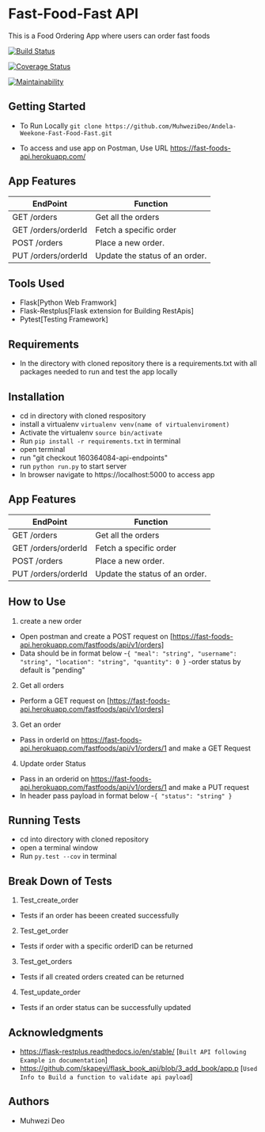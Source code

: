 # Fast-Food-Fast API
This is a Food Ordering App where users can order fast foods

[![Build Status](https://travis-ci.org/MuhweziDeo/Andela-Weekone-Fast-Food-Fast.svg?branch=160364084-api-endpoints)](https://travis-ci.org/MuhweziDeo/Andela-Weekone-Fast-Food-Fast)

[![Coverage Status](https://coveralls.io/repos/github/MuhweziDeo/Andela-Weekone-Fast-Food-Fast/badge.svg?branch=160364084-api-endpoints)](https://coveralls.io/github/MuhweziDeo/Andela-Weekone-Fast-Food-Fast?branch=160364084-api-endpoints)

[![Maintainability](https://api.codeclimate.com/v1/badges/85578458cdbe4b22ab63/maintainability)](https://codeclimate.com/github/MuhweziDeo/Andela-Weekone-Fast-Food-Fast/maintainability)



## Getting Started
- To Run Locally `git clone https://github.com/MuhweziDeo/Andela-Weekone-Fast-Food-Fast.git`

- To access and use app on Postman, Use URL 
https://fast-foods-api.herokuapp.com/


## App Features
| EndPoint  | Function |
| ------------- | ------------- |
|GET /orders   | Get all the orders |
|GET /orders/orderId| Fetch a specific order  |
|POST /orders|Place a new order.  |
|PUT /orders/orderId|Update the status of an order. |


## Tools Used
- Flask[Python Web Framwork]
- Flask-Restplus[Flask extension for Building RestApis]
- Pytest[Testing Framework]


## Requirements
- In the directory with cloned repository there is a requirements.txt with all packages needed to run and test the app locally

## Installation 
- cd in directory with cloned respository
- install a virtualenv `virtualenv venv(name of virtualenviroment)`
- Activate the virtualenv `source bin/activate`
- Run  `pip install -r requirements.txt` in terminal
- open terminal
- run "git checkout 160364084-api-endpoints"
- run `python run.py` to start server
- In browser navigate to https://localhost:5000 to access app
## App Features
| EndPoint  | Function |
| ------------- | ------------- |
|GET /orders   | Get all the orders |
|GET /orders/orderId| Fetch a specific order  |
|POST /orders|Place a new order.  |
|PUT /orders/orderId|Update the status of an order. |

## How to Use
1. create a new order
- Open postman and create a POST request on [https://fast-foods-api.herokuapp.com/fastfoods/api/v1/orders]
- Data should be in format below
	-`{
  "meal": "string",
  "username": "string",
  "location": "string",
  "quantity": 0
}`
	-order status by default is "pending"
2. Get all orders
- Perform a GET request on [https://fast-foods-api.herokuapp.com/fastfoods/api/v1/orders]
3. Get an order
- Pass in orderId on https://fast-foods-api.herokuapp.com/fastfoods/api/v1/orders/1 and make a GET Request
4. Update order Status
- Pass in an orderid on https://fast-foods-api.herokuapp.com/fastfoods/api/v1/orders/1 and make a PUT request
- In header pass payload in format below
	-`{
  "status": "string"
	}`

## Running Tests
- cd into directory with cloned repository
- open a terminal window
- Run `py.test --cov` in terminal

## Break Down of Tests
1. Test_create_order
- Tests if an order has beeen created successfully

2. Test_get_order
- Tests if order with a specific orderID can be returned
3. Test_get_orders
- Tests if all created orders created can be returned

4. Test_update_order
- Tests if an order status can be successfully updated

## Acknowledgments
- https://flask-restplus.readthedocs.io/en/stable/ [`Built API following Example in documentation`]
- https://github.com/skapeyi/flask_book_api/blob/3_add_book/app.p [`Used Info to Build a function to validate api payload`]

## Authors
- Muhwezi Deo